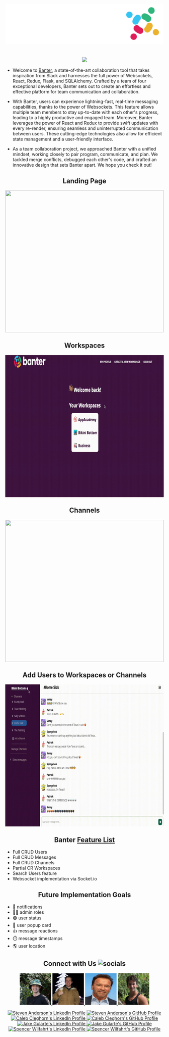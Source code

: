 <!-- <div align="center">
  <h1><a href="https://bit-of-banter.onrender.com/">Banter</a></h1>
</div> -->
<!-- <p align="center">
  <a align="center" href="https://bit-of-banter.onrender.com/">
  <img src="./react-app/src/media/banter-logo-gif-dark.gif" height="80" loop/>
  </a>
<p> -->

<p align="center">
  <picture>
    <source
      height="80"
      loop
      srcset="./react-app/src/media/banter-logo-gif-dark.gif"
      media="(prefers-color-scheme: dark)"
    />
    <source
        srcset="./react-app/src/media/banter-logo-gif-light-short.gif"
       media="(prefers-color-scheme: light), (prefers-color-scheme: no-preference)"
    />
    <img src="./react-app/src/media/banter-logo-gif-light-short.gif" />
  </picture>
</p>

<h1 align="center"> </h1>
<p align="center"> 
  <img src="https://skillicons.dev/icons?i=react,redux,js,py,flask,webpack,github,postgres,sqlite,babel,vscode,git,html,postman&perline=7"/>
</p>

- Welcome to <a align="center" href="https://bit-of-banter.onrender.com/">Banter</a>, a state-of-the-art collaboration tool that takes inspiration from Slack and harnesses the full power of Websockets, React, Redux, Flask, and SQLAlchemy. Crafted by a team of four exceptional developers, Banter sets out to create an effortless and effective platform for team communication and collaboration.

- With Banter, users can experience lightning-fast, real-time messaging capabilities, thanks to the power of Websockets. This feature allows multiple team members to stay up-to-date with each other's progress, leading to a highly productive and engaged team. Moreover, Banter leverages the power of React and Redux to provide swift updates with every re-render, ensuring seamless and uninterrupted communication between users. These cutting-edge technologies also allow for efficient state management and a user-friendly interface.

- As a team collaboration project, we approached Banter with a unified mindset, working closely to pair program, communicate, and plan. We tackled merge conflicts, debugged each other's code, and crafted an innovative design that sets Banter apart. We hope you check it out!

<h2 align="center">Landing Page</h2>

<img align="center" src="./react-app/src/media/readmeOne.gif" height="450"  width="100%" loop/>
 
<h2 align="center">Workspaces</h2>

<img align="center" src="./react-app/src/media/readmeTwo.gif" height="450"  width="100%" loop/>

<h2 align="center">Channels</h2>

<img align="center" src="./react-app/src/media/readmeThree.gif" height="450"  width="100%" loop/>

<h2 align="center">Add Users to Workspaces or Channels</h2>

<img align="center" src="./react-app/src/media/readmeFour.gif" height="450"  width="100%" loop/>

<h2 align="center">Banter <a href="https://github.com/cleggie66/banter/wiki/Feature-List">Feature List</a></h2>

- Full CRUD Users
- Full CRUD Messages
- Full CRUD Channels
- Partial CR Workspaces
- Search Users feature
- Websocket implementation via Socket.io

<h2 align="center">Future Implementation Goals</h2>

- 🔔 notifications
- 🧑‍💻 admin roles
- 🟢 user status
- 🪪 user popup card
- 👍 message reactions
- ⏱️ message timestamps
- 🌎 user location

<h2 align="center">Connect with Us <img alt="socials" src="https://a.slack-edge.com/6c404/marketing/img/homepage/bold-existing-users/waving-hand.gif" height="25" width="25"/></h2>

<!-- Cards on there own lines -->
<!-- <p align="center">

<p>
  <img src="./react-app/src/media/steven.png" height="100" width='100'/>

<a  href="https://www.linkedin.com/in/stevenanderson-dev/">
  <img src="https://skillicons.dev/icons?i=linkedin&perline=1" height="50"/>
  </a>
<a  href="https://github.com/StevenBradleyA">
  <img src="https://skillicons.dev/icons?i=github&perline=1" height="50"/>
  </a>
</p>

<p>
  <img src="./react-app/src/media/caleb.png" height="100" width='100'/>

<a href="https://www.linkedin.com/in/caleb-cleghorn-31843b189/">
  <img src="https://skillicons.dev/icons?i=linkedin&perline=1" height="50"/>
  </a>
<a href="https://github.com/cleggie66">
  <img src="https://skillicons.dev/icons?i=github&perline=1" height="50"/>
  </a>
</p>

<p>
  <img src="./react-app/src/media/arnold.png" height="100" width='100'/>

<a href="https://www.linkedin.com/in/jake-gularte-a8904b19b/">
  <img src="https://skillicons.dev/icons?i=linkedin&perline=1" height="50"/>
  </a>
<a href="https://github.com/JakeG97">
  <img src="https://skillicons.dev/icons?i=github&perline=1" height="50"/>
  </a>
</p>

<p>
  <img src="./react-app/src/media/spencer.png" height="100" width='100'/>

<a href="https://www.linkedin.com/in/spencer-wilfahrt-1a4604156/">
  <img src="https://skillicons.dev/icons?i=linkedin&perline=1" height="50"/>
  </a>
<a href="https://github.com/spencerwilf">
  <img src="https://skillicons.dev/icons?i=github&perline=1" height="50"/>
  </a>
</p>

</p> -->

<p align="center">
  <a href="https://www.linkedin.com/in/stevenanderson-dev/">
    <img src="./react-app/src/media/steven.png" alt="Steven Anderson" height="100" width="100" />
  </a>
  <a href="https://www.linkedin.com/in/caleb-cleghorn-31843b189/">
    <img src="./react-app/src/media/caleb.png" alt="Caleb Cleghorn" height="100" width="100" />
  </a>
  <a href="https://www.linkedin.com/in/jake-gularte-a8904b19b/">
    <img src="./react-app/src/media/arnold.png" alt="Jake Gularte" height="100" width="100" />
  </a>
  <a href="https://www.linkedin.com/in/spencer-wilfahrt-1a4604156/">
    <img src="./react-app/src/media/spencer.png" alt="Spencer Wilfahrt" height="100" width="100" />
  </a>
</p>

<p align="center">
  <a href="https://www.linkedin.com/in/stevenanderson-dev/">
    <img src="https://skillicons.dev/icons?i=linkedin&perline=1" alt="Steven Anderson's LinkedIn Profile" height="50" />
  </a>
  <a href="https://github.com/StevenBradleyA">
    <img src="https://skillicons.dev/icons?i=github&perline=1" alt="Steven Anderson's GitHub Profile" height="50" />
  </a>
  <a href="https://www.linkedin.com/in/caleb-cleghorn-31843b189/">
    <img src="https://skillicons.dev/icons?i=linkedin&perline=1" alt="Caleb Cleghorn's LinkedIn Profile" height="50" />
  </a>
  <a href="https://github.com/cleggie66">
    <img src="https://skillicons.dev/icons?i=github&perline=1" alt="Caleb Cleghorn's GitHub Profile" height="50" />
  </a>
  <a href="https://www.linkedin.com/in/jake-gularte-a8904b19b/">
    <img src="https://skillicons.dev/icons?i=linkedin&perline=1" alt="Jake Gularte's LinkedIn Profile" height="50" />
  </a>
  <a href="https://github.com/JakeG97">
    <img src="https://skillicons.dev/icons?i=github&perline=1" alt="Jake Gularte's GitHub Profile" height="50" />
  </a>
  <a href="https://www.linkedin.com/in/spencer-wilfahrt-1a4604156/">
    <img src="https://skillicons.dev/icons?i=linkedin&perline=1" alt="Spencer Wilfahrt's LinkedIn Profile" height="50" />
  </a>
  <a href="https://github.com/spencerwilf">
    <img src="https://skillicons.dev/icons?i=github&perline=1" alt="Spencer Wilfahrt's GitHub Profile" height="50" />
  </a>
</p>
